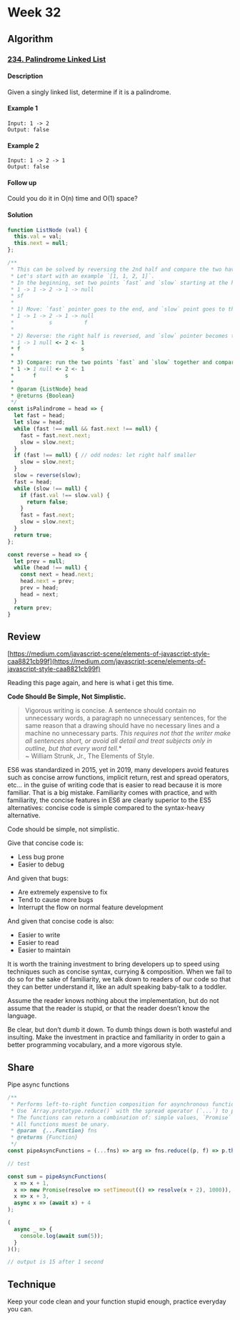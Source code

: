 # Week 32

## Algorithm

### [234. Palindrome Linked List](https://leetcode.com/problems/palindrome-linked-list/)

#### Description

Given a singly linked list, determine if it is a palindrome.

#### Example 1

```example
Input: 1 -> 2
Output: false
```

#### Example 2

```example
Input: 1 -> 2 -> 1
Output: false
```

#### Follow up

Could you do it in O(n) time and O(1) space?

#### Solution

```javascript
function ListNode (val) {
  this.val = val;
  this.next = null;
};

/**
 * This can be solved by reversing the 2nd half and compare the two havles.
 * Let's start with an example `[1, 1, 2, 1]`.
 * In the beginning, set two points `fast` and `slow` starting at the head.
 * 1 -> 1 -> 2 -> 1 -> null
 * sf
 *
 * 1) Move: `fast` pointer goes to the end, and `slow` point goes to the middle.
 * 1 -> 1 -> 2 -> 1 -> null
 *           s          f
 *
 * 2) Reverse: the right half is reversed, and `slow` pointer becomes the 2nd head
 * 1 -> 1 null <- 2 <- 1
 * f                   s
 *
 * 3) Compare: run the two points `fast` and `slow` together and compare.
 * 1 -> 1 null <- 2 <- 1
 *      f         s
 *
 * @param {ListNode} head
 * @returns {Boolean}
 */
const isPalindrome = head => {
  let fast = head;
  let slow = head;
  while (fast !== null && fast.next !== null) {
    fast = fast.next.next;
    slow = slow.next;
  }
  if (fast !== null) { // odd nodes: let right half smaller
    slow = slow.next;
  }
  slow = reverse(slow);
  fast = head;
  while (slow !== null) {
    if (fast.val !== slow.val) {
      return false;
    }
    fast = fast.next;
    slow = slow.next;
  }
  return true;
};

const reverse = head => {
  let prev = null;
  while (head !== null) {
    const next = head.next;
    head.next = prev;
    prev = head;
    head = next;
  }
  return prev;
}
```


## Review

 [https://medium.com/javascript-scene/elements-of-javascript-style-caa8821cb99f](https://medium.com/javascript-scene/elements-of-javascript-style-caa8821cb99f) 

Reading this page again, and here is what i get this time.

**Code Should Be Simple, Not Simplistic.**

> Vigorous writing is concise. A sentence should contain no unnecessary words, a paragraph no unnecessary sentences, for the same reason that a drawing should have no necessary lines and a machine no unnecessary parts. *This requires not that the writer make all sentences short, or avoid all detail and treat subjects only in outline, but that every word tell.**  
> ~ William Strunk, Jr., The Elements of Style.  

ES6 was standardized in 2015, yet in 2019, many developers avoid features such as concise arrow functions, implicit return, rest and spread operators, etc… in the guise of writing code that is easier to read because it is more familiar. That is a big mistake. Familiarity comes with practice, and with familiarity, the concise features in ES6 are clearly superior to the ES5 alternatives: concise code is simple compared to the syntax-heavy alternative.

Code should be simple, not simplistic.

Give that concise code is:

- Less bug prone
- Easier to debug

And given that bugs:

- Are extremely expensive to fix
- Tend to cause more bugs
- Interrupt the flow on normal feature development

And given that concise code is also:

- Easier to write
- Easier to read
- Easier to maintain

It is worth the training investment to bring developers up to speed using techniques such as concise syntax, currying & composition. When we fail to do so for the sake of familiarity, we talk down to readers of our code so that they can better understand it, like an adult speaking baby-talk to a toddler.

Assume the reader knows nothing about the implementation, but do not assume that the reader is stupid, or that the reader doesn’t know the language.

Be clear, but don’t dumb it down. To dumb things down is both wasteful and insulting. Make the investment in practice and familiarity in order to gain a better programming vocabulary, and a more vigorous style.


## Share

Pipe async functions

```javascript
/**
 * Performs left-to-right function composition for asynchronous functions.
 * Use `Array.prototype.reduce()` with the spread operator (`...`) to perform left-to-right function composition using `Promise.then()`.
 * The functions can return a combination of: simple values, `Promise`'s, or they can be defined as `async` ones returning through `await`.
 * All functions muest be unary.
 * @param  {...Function} fns
 * @returns {Function}
 */
const pipeAsyncFunctions = (...fns) => arg => fns.reduce((p, f) => p.then(f), Promise.resolve(arg));

// test

const sum = pipeAsyncFunctions(
  x => x + 1,
  x => new Promise(resolve => setTimeout(() => resolve(x + 2), 1000)),
  x => x + 3,
  async x => (await x) + 4
);

(
  async _ => {
    console.log(await sum(5));
  }
)();

// output is 15 after 1 second
```

## Technique

Keep your code clean and your function stupid enough, practice everyday you can.

